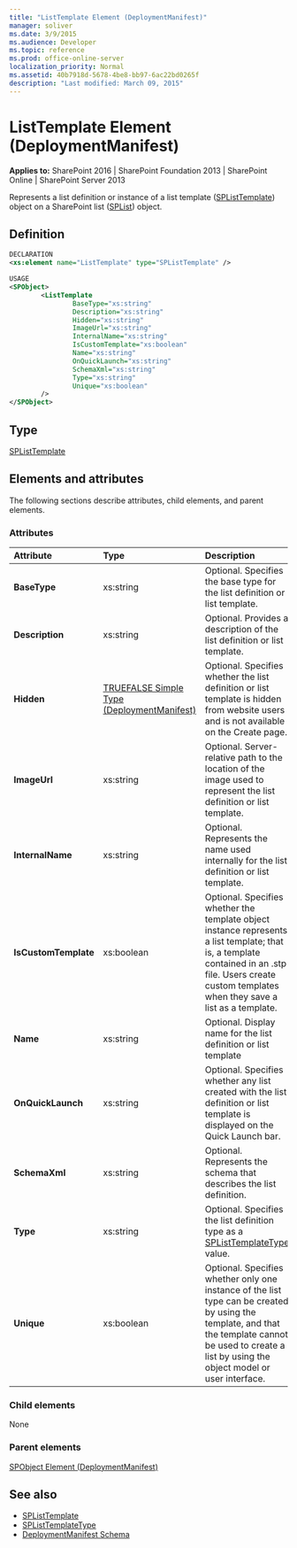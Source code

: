 ```yaml
---
title: "ListTemplate Element (DeploymentManifest)"
manager: soliver
ms.date: 3/9/2015
ms.audience: Developer
ms.topic: reference
ms.prod: office-online-server
localization_priority: Normal
ms.assetid: 40b7918d-5678-4be8-bb97-6ac22bd0265f
description: "Last modified: March 09, 2015"
---
```


# ListTemplate Element (DeploymentManifest)

**Applies to:** SharePoint 2016 | SharePoint Foundation 2013 | SharePoint Online | SharePoint Server 2013 
  
Represents a list definition or instance of a list template ([SPListTemplate](https://msdn.microsoft.com/library/Microsoft.SharePoint.SPListTemplate.aspx)) object on a SharePoint list ([SPList](https://msdn.microsoft.com/library/Microsoft.SharePoint.SPList.aspx)) object. 

## Definition

```XML
DECLARATION
<xs:element name="ListTemplate" type="SPListTemplate" />

USAGE
<SPObject>
        <ListTemplate
                BaseType="xs:string"
                Description="xs:string"
                Hidden="xs:string"
                ImageUrl="xs:string"
                InternalName="xs:string"
                IsCustomTemplate="xs:boolean"
                Name="xs:string"
                OnQuickLaunch="xs:string"
                SchemaXml="xs:string"
                Type="xs:string"
                Unique="xs:boolean"
        />
</SPObject>
```

## Type

[SPListTemplate](https://msdn.microsoft.com/library/Microsoft.SharePoint.SPListTemplate.aspx)
  
## Elements and attributes

The following sections describe attributes, child elements, and parent elements.

### Attributes

|**Attribute**|**Type**|**Description**|
|:-----|:-----|:-----|
|**BaseType** <br/> |xs:string  <br/> |Optional. Specifies the base type for the list definition or list template.  <br/> |
|**Description** <br/> |xs:string  <br/> |Optional. Provides a description of the list definition or list template.  <br/> |
|**Hidden** <br/> |[TRUEFALSE Simple Type (DeploymentManifest)](truefalse-simple-type-deploymentmanifest.md) <br/> |Optional. Specifies whether the list definition or list template is hidden from website users and is not available on the Create page.  <br/> |
|**ImageUrl** <br/> |xs:string  <br/> |Optional. Server-relative path to the location of the image used to represent the list definition or list template.  <br/> |
|**InternalName** <br/> |xs:string  <br/> |Optional. Represents the name used internally for the list definition or list template.  <br/> |
|**IsCustomTemplate** <br/> |xs:boolean  <br/> |Optional. Specifies whether the template object instance represents a list template; that is, a template contained in an .stp file. Users create custom templates when they save a list as a template.  <br/> |
|**Name** <br/> |xs:string  <br/> |Optional. Display name for the list definition or list template  <br/> |
|**OnQuickLaunch** <br/> |xs:string  <br/> |Optional. Specifies whether any list created with the list definition or list template is displayed on the Quick Launch bar.  <br/> |
|**SchemaXml** <br/> |xs:string  <br/> |Optional. Represents the schema that describes the list definition.  <br/> |
|**Type** <br/> |xs:string  <br/> |Optional. Specifies the list definition type as a [SPListTemplateType](https://msdn.microsoft.com/library/Microsoft.SharePoint.SPListTemplateType.aspx) value.  <br/> |
|**Unique** <br/> |xs:boolean  <br/> |Optional. Specifies whether only one instance of the list type can be created by using the template, and that the template cannot be used to create a list by using the object model or user interface.  <br/> |
   
### Child elements

None
   
### Parent elements

[SPObject Element (DeploymentManifest)](spobject-element-deploymentmanifest.md)
   
## See also

- [SPListTemplate](https://msdn.microsoft.com/library/Microsoft.SharePoint.SPListTemplate.aspx)
- [SPListTemplateType](https://msdn.microsoft.com/library/Microsoft.SharePoint.SPListTemplateType.aspx)
- [DeploymentManifest Schema](deploymentmanifest-schema.md)

